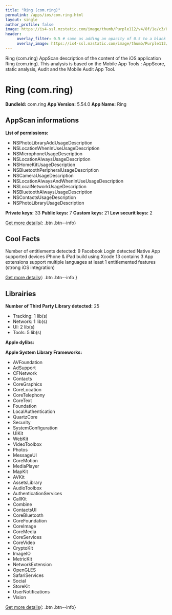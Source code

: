 ```yaml
---
title: "Ring (com.ring)"
permalink: /apps/ios/com.ring.html
layout: single
author_profile: false
image: https://is4-ssl.mzstatic.com/image/thumb/Purple112/v4/8f/1e/c3/8f1ec3e6-3189-b6b2-f29a-32156272779a/AppIcon-NH-0-1x_U007emarketing-0-10-0-0-85-220.png/512x512bb.jpg
header: 
     overlay_filter: 0.5 # same as adding an opacity of 0.5 to a black background
     overlay_image: https://is4-ssl.mzstatic.com/image/thumb/Purple112/v4/8f/1e/c3/8f1ec3e6-3189-b6b2-f29a-32156272779a/AppIcon-NH-0-1x_U007emarketing-0-10-0-0-85-220.png/512x512bb.jpg
---
```

Ring (com.ring) AppScan description of the content of the iOS application Ring (com.ring). This analysis is based on the Mobile App Tools : AppScore, static analysis, Audit and the Mobile Audit App Tool.

# Ring (com.ring)

**BundleId:** com.ring
**App Version:** 5.54.0
**App Name:** Ring


## AppScan informations 

**List of permissions:** 
- NSPhotoLibraryAddUsageDescription
- NSLocationWhenInUseUsageDescription
- NSMicrophoneUsageDescription
- NSLocationAlwaysUsageDescription
- NSHomeKitUsageDescription
- NSBluetoothPeripheralUsageDescription
- NSCameraUsageDescription
- NSLocationAlwaysAndWhenInUseUsageDescription
- NSLocalNetworkUsageDescription
- NSBluetoothAlwaysUsageDescription
- NSContactsUsageDescription
- NSPhotoLibraryUsageDescription
  
  
**Private keys:** 33
**Public keys:** 7
**Custom keys:** 21
**Low securit keys:** 2
  
[Get more details](/pricing.html){: .btn .btn--info}

## Cool Facts

Number of entitlements detected: 9
Facebook Login detected
Native App
supported devices iPhone & iPad
build using Xcode 13
contains 3 App extensions
support multiple languages
at least 1 entitlemented features (strong iOS integration)
  
[Get more details](/pricing.html){: .btn .btn--info }

## Librairies 
**Number of Third Party Library detected:** 25
- Tracking: 1 lib(s)
- Network: 1 lib(s)
- UI: 2 lib(s)
- Tools: 5 lib(s)


**Apple dylibs:**


**Apple System Library Frameworks:**
- AVFoundation
- AdSupport
- CFNetwork
- Contacts
- CoreGraphics
- CoreLocation
- CoreTelephony
- CoreText
- Foundation
- LocalAuthentication
- QuartzCore
- Security
- SystemConfiguration
- UIKit
- WebKit
- VideoToolbox
- Photos
- MessageUI
- CoreMotion
- MediaPlayer
- MapKit
- AVKit
- AssetsLibrary
- AudioToolbox
- AuthenticationServices
- CallKit
- Combine
- ContactsUI
- CoreBluetooth
- CoreFoundation
- CoreImage
- CoreMedia
- CoreServices
- CoreVideo
- CryptoKit
- ImageIO
- MetricKit
- NetworkExtension
- OpenGLES
- SafariServices
- Social
- StoreKit
- UserNotifications
- Vision


  
[Get more details](/pricing.html){: .btn .btn--info}

